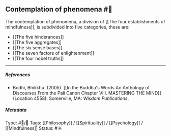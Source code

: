 ## Contemplation of phenomena  #🧠 

The contemplation of phenomena, a division of [[The four establishments of mindfulness]], is subdivided into five categories, these are:

- [[The five hinderances]] 
- [[The five aggregates]]
- [[The six sense bases]]
- [[The seven factors of enlightenment]]
- [[The four nobel truths]]

___

##### References

- Bodhi, Bhikkhu. (2005). [[In the Buddha's Words An Anthology of Discourses From the Pali Canon Chapter VIII. MASTERING THE MIND]] (Location 4558). Somerville, MA: _Wisdom Publications_.

##### Metadata
Type: #🔵/🔵 
Tags: [[Philosophy]] / [[Spirituality]] / [[Psychology]] / [[Mindfulness]]
Status: #☀️ 